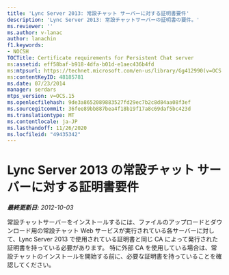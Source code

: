 ```yaml
---
title: 'Lync Server 2013: 常設チャット サーバーに対する証明書要件'
description: 'Lync Server 2013: 常設チャットサーバーの証明書の要件。'
ms.reviewer: ''
ms.author: v-lanac
author: lanachin
f1.keywords:
- NOCSH
TOCTitle: Certificate requirements for Persistent Chat server
ms:assetid: eff58baf-b918-4dfa-b01d-e1aec436b4fd
ms:mtpsurl: https://technet.microsoft.com/en-us/library/Gg412990(v=OCS.15)
ms:contentKeyID: 48185781
ms.date: 07/23/2014
manager: serdars
mtps_version: v=OCS.15
ms.openlocfilehash: 9de3a8652089883527fd29ec7b2c8d84aa08f3ef
ms.sourcegitcommit: 36fee89bb887bea4f18b19f17a8c69daf5bc423d
ms.translationtype: MT
ms.contentlocale: ja-JP
ms.lasthandoff: 11/26/2020
ms.locfileid: "49435342"
---
```

# <a name="certificate-requirements-for-persistent-chat-server-in-lync-server-2013"></a>Lync Server 2013 の常設チャット サーバーに対する証明書要件

<div data-xmlns="http://www.w3.org/1999/xhtml">

<div class="topic" data-xmlns="http://www.w3.org/1999/xhtml" data-msxsl="urn:schemas-microsoft-com:xslt" data-cs="https://msdn.microsoft.com/">

<div data-asp="https://msdn2.microsoft.com/asp">



</div>

<div id="mainSection">

<div id="mainBody">

<span> </span>

_**最終更新日:** 2012-10-03_

常設チャットサーバーをインストールするには、ファイルのアップロードとダウンロード用の常設チャット Web サービスが実行されている各サーバーに対して、Lync Server 2013 で使用されている証明書と同じ CA によって発行された証明書を持っている必要があります。 特に外部 CA を使用している場合は、常設チャットのインストールを開始する前に、必要な証明書を持っていることを確認してください。

</div>

<span> </span>

</div>

</div>

</div>

